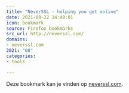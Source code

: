 ```yaml
---
title: "NeverSSL - helping you get online"
date: 2021-08-22 14:49:01
icon: bookmark
source: Firefox bookmarks
src_url: http://neverssl.com/
domains:
- neverssl.com
2021: "08"
categories:
- tools

---
```

Deze bookmark kan je vinden op [neverssl.com](http://neverssl.com/).
